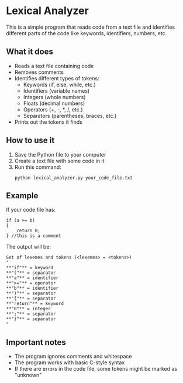 # Lexical Analyzer

This is a simple program that reads code from a text file and identifies different parts of the code like keywords, identifiers, numbers, etc.

## What it does

- Reads a text file containing code
- Removes comments
- Identifies different types of tokens:
  - Keywords (if, else, while, etc.)
  - Identifiers (variable names)
  - Integers (whole numbers)
  - Floats (decimal numbers)
  - Operators (+, -, *, /, etc.)
  - Separators (parentheses, braces, etc.)
- Prints out the tokens it finds

## How to use it

1. Save the Python file to your computer
2. Create a text file with some code in it
3. Run this command:
   ```
   python lexical_analyzer.py your_code_file.txt
   ```

## Example

If your code file has:
```
if (a >= b)
{
    return 0;
} //this is a comment
```

The output will be:
```
Set of lexemes and tokens (<lexemes> = <tokens>)
"
**"if"** = keyword
**"("** = separator
**"a"** = identifier
**">="** = operator
**"b"** = identifier
**")"** = separator
**"{"** = separator
**"return"** = keyword
**"0"** = integer
**";"** = separator
**"}"** = separator
"
```

## Important notes

- The program ignores comments and whitespace
- The program works with basic C-style syntax
- If there are errors in the code file, some tokens might be marked as "unknown"
